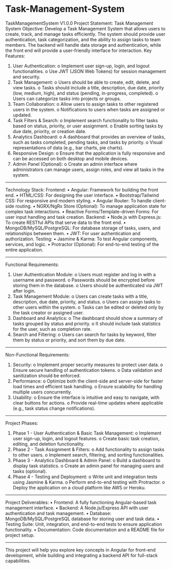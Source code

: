 # Task-Management-System
TaskManagementSystem V1.0.0
Project Statement: Task Management System
Objective:
Develop a Task Management System that allows users to create, track, and manage tasks efficiently. The system should provide user authentication, task categorization, and the ability to assign tasks to team members. The backend will handle data storage and authentication, while the front end will provide a user-friendly interface for interaction.
Key Features:
1.	User Authentication:
o	Implement user sign-up, login, and logout functionalities.
o	Use JWT (JSON Web Tokens) for session management and security.
2.	Task Management:
o	Users should be able to create, edit, delete, and view tasks.
o	Tasks should include a title, description, due date, priority (low, medium, high), and status (pending, in-progress, completed).
o	Users can categorize tasks into projects or groups.
3.	Team Collaboration:
o	Allow users to assign tasks to other registered users in the system.
o	Notifications to users when tasks are assigned or updated.
4.	Task Filters & Search:
o	Implement search functionality to filter tasks based on status, priority, or user assignment.
o	Enable sorting tasks by due date, priority, or creation date.
5.	Analytics Dashboard:
o	A dashboard that provides an overview of tasks, such as tasks completed, pending tasks, and tasks by priority.
o	Visual representations of data (e.g., bar charts, pie charts).
6.	Responsive Design:
o	Ensure that the application is fully responsive and can be accessed on both desktop and mobile devices.
7.	Admin Panel (Optional):
o	Create an admin interface where administrators can manage users, assign roles, and view all tasks in the system.
________________________________________
Technology Stack:
Frontend:
•	Angular: Framework for building the front end.
•	HTML/CSS: For designing the user interface.
•	Bootstrap/Tailwind CSS: For responsive and modern styling.
•	Angular Router: To handle client-side routing.
•	NGRX/NgRx Store (Optional): To manage application state for complex task interactions.
•	Reactive Forms/Template-driven Forms: For user input handling and task creation.
Backend:
•	Node.js with Express.js: To create RESTful APIs that serve data to the front end.
•	MongoDB/MySQL/PostgreSQL: For database storage of tasks, users, and relationships between them.
•	JWT: For user authentication and authorization.
Testing:
•	Jasmine & Karma: To test Angular components, services, and logic.
•	Protractor (Optional): For end-to-end testing of the entire application.
________________________________________
Functional Requirements:
1.	User Authentication Module:
o	Users must register and log in with a username and password.
o	Passwords should be encrypted before storing them in the database.
o	Users should be authenticated via JWT after login.
2.	Task Management Module:
o	Users can create tasks with a title, description, due date, priority, and status.
o	Users can assign tasks to other users within the system.
o	Tasks can be edited or deleted only by the task creator or assigned user.
3.	Dashboard and Analytics:
o	The dashboard should show a summary of tasks grouped by status and priority.
o	It should include task statistics for the user, such as completion rate.
4.	Search and Filtering:
o	Users can search for tasks by keyword, filter them by status or priority, and sort them by due date.
________________________________________
Non-Functional Requirements:
1.	Security:
o	Implement proper security measures to protect user data.
o	Ensure secure handling of authentication tokens.
o	Data validation and sanitization should be enforced.
2.	Performance:
o	Optimize both the client-side and server-side for faster load times and efficient task handling.
o	Ensure scalability for handling multiple users concurrently.
3.	Usability:
o	Ensure the interface is intuitive and easy to navigate, with clear buttons for actions.
o	Provide real-time updates where applicable (e.g., task status change notifications).
________________________________________
Project Phases:
1.	Phase 1 - User Authentication & Basic Task Management:
o	Implement user sign-up, login, and logout features.
o	Create basic task creation, editing, and deletion functionality.
2.	Phase 2 - Task Assignment & Filters:
o	Add functionality to assign tasks to other users.
o	Implement search, filtering, and sorting functionalities.
3.	Phase 3 - Analytics Dashboard & Admin Panel:
o	Build a dashboard to display task statistics.
o	Create an admin panel for managing users and tasks (optional).
4.	Phase 4 - Testing and Deployment:
o	Write unit and integration tests using Jasmine & Karma.
o	Perform end-to-end testing with Protractor.
o	Deploy the application on a cloud platform like AWS or Heroku.
________________________________________
Project Deliverables:
•	Frontend: A fully functioning Angular-based task management interface.
•	Backend: A Node.js/Express API with user authentication and task management.
•	Database: MongoDB/MySQL/PostgreSQL database for storing user and task data.
•	Testing Suite: Unit, integration, and end-to-end tests to ensure application functionality.
•	Documentation: Code documentation and a README file for project setup.
________________________________________
This project will help you explore key concepts in Angular for front-end development, while building and integrating a backend API for full-stack capabilities.
